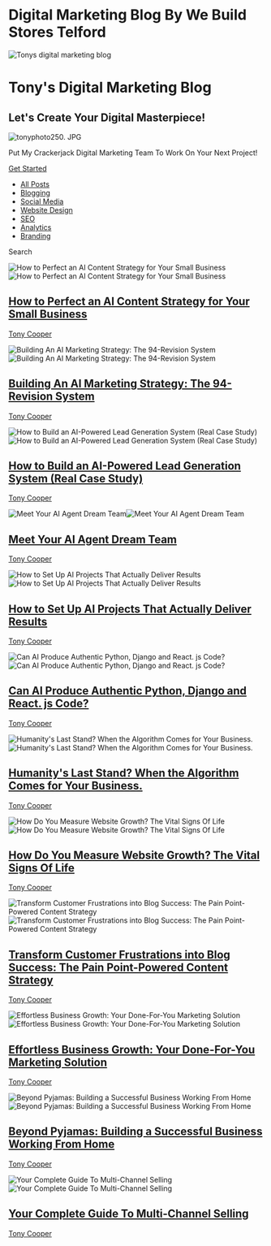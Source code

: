 # Digital Marketing Blog By We Build Stores Telford


![Tonys digital marketing blog](https://static.wixstatic.com/media/nsplsh_32a232040cb745e6b6d7981f1012f249~mv2.jpg/v1/fill/w_92,h_61,al_c,q_80,usm_0.66_1.00_0.01,blur_2,enc_avif,quality_auto/nsplsh_32a232040cb745e6b6d7981f1012f249~mv2.jpg)

# Tony's Digital Marketing Blog

## Let's Create Your Digital Masterpiece!

![tonyphoto250. JPG](https://static.wixstatic.com/media/950192_dc0a954f7cb0485ab57519268c0dd0f4~mv2.png/v1/fill/w_153,h_153,al_c,lg_1,q_85,enc_avif,quality_auto/tonyphoto250_JPG.png)

Put My Crackerjack Digital Marketing Team To Work On Your Next Project!

[Get Started](https://www.webuildstores.co.uk/contact)

 * [All Posts](https://www.webuildstores.co.uk/blog)
 * [Blogging](https://www.webuildstores.co.uk/blog/categories/blogging)
 * [Social Media](https://www.webuildstores.co.uk/blog/categories/social-media)
 * [Website Design](https://www.webuildstores.co.uk/blog/categories/website-design)
 * [SEO](https://www.webuildstores.co.uk/blog/categories/seo)
 * [Analytics](https://www.webuildstores.co.uk/blog/categories/analytics)
 * [Branding](https://www.webuildstores.co.uk/blog/categories/branding)

Search

![How to Perfect an AI Content Strategy for Your Small Business](https://static.wixstatic.com/media/950192_92c04d51be204653be1ee4642e0e6e6f~mv2.jpg/v1/fill/w_440,h_250,fp_0.50_0.50,q_30,blur_30,enc_avif,quality_auto/950192_92c04d51be204653be1ee4642e0e6e6f~mv2.webp)![How to Perfect an AI Content Strategy for Your Small Business](https://static.wixstatic.com/media/950192_92c04d51be204653be1ee4642e0e6e6f~mv2.jpg/v1/fill/w_292,h_166,fp_0.50_0.50,q_90,enc_avif,quality_auto/950192_92c04d51be204653be1ee4642e0e6e6f~mv2.webp)

## [How to Perfect an AI Content Strategy for Your Small Business](https://www.webuildstores.co.uk/post/ai-content-strategy)

[](https://www.webuildstores.co.uk/profile/tony-cooper59816/profile)

[Tony Cooper](https://www.webuildstores.co.uk/profile/tony-cooper59816/profile)


![Building An AI Marketing Strategy: The 94-Revision System](https://static.wixstatic.com/media/950192_2e6a3db090224ac081355cba15d0772d~mv2.jpg/v1/fill/w_440,h_250,fp_0.50_0.50,q_30,blur_30,enc_avif,quality_auto/950192_2e6a3db090224ac081355cba15d0772d~mv2.webp)![Building An AI Marketing Strategy: The 94-Revision System](https://static.wixstatic.com/media/950192_2e6a3db090224ac081355cba15d0772d~mv2.jpg/v1/fill/w_292,h_166,fp_0.50_0.50,q_90,enc_avif,quality_auto/950192_2e6a3db090224ac081355cba15d0772d~mv2.webp)

## [Building An AI Marketing Strategy: The 94-Revision System](https://www.webuildstores.co.uk/post/building-an-ai-marketing-strategy)

[](https://www.webuildstores.co.uk/profile/tony-cooper59816/profile)

[Tony Cooper](https://www.webuildstores.co.uk/profile/tony-cooper59816/profile)


![How to Build an AI-Powered Lead Generation System \(Real Case Study\)](https://static.wixstatic.com/media/950192_3118b8afb3eb41de8628ba06517bd8c1~mv2.jpg/v1/fill/w_440,h_250,fp_0.50_0.50,q_30,blur_30,enc_avif,quality_auto/950192_3118b8afb3eb41de8628ba06517bd8c1~mv2.webp)![How to Build an AI-Powered Lead Generation System \(Real Case Study\)](https://static.wixstatic.com/media/950192_3118b8afb3eb41de8628ba06517bd8c1~mv2.jpg/v1/fill/w_292,h_166,fp_0.50_0.50,q_90,enc_avif,quality_auto/950192_3118b8afb3eb41de8628ba06517bd8c1~mv2.webp)

## [How to Build an AI-Powered Lead Generation System (Real Case Study)](https://www.webuildstores.co.uk/post/how-to-build-an-ai-powered-lead-generation-system-real-case-study)

[](https://www.webuildstores.co.uk/profile/tony-cooper59816/profile)

[Tony Cooper](https://www.webuildstores.co.uk/profile/tony-cooper59816/profile)


![Meet Your AI Agent Dream Team](https://static.wixstatic.com/media/950192_cabe027dd68e4ab996b5a10cc03f12e0~mv2.jpg/v1/fill/w_440,h_250,fp_0.50_0.50,q_30,blur_30,enc_avif,quality_auto/950192_cabe027dd68e4ab996b5a10cc03f12e0~mv2.webp)![Meet Your AI Agent Dream Team](https://static.wixstatic.com/media/950192_cabe027dd68e4ab996b5a10cc03f12e0~mv2.jpg/v1/fill/w_292,h_166,fp_0.50_0.50,q_90,enc_avif,quality_auto/950192_cabe027dd68e4ab996b5a10cc03f12e0~mv2.webp)

## [Meet Your AI Agent Dream Team](https://www.webuildstores.co.uk/post/agent-dream-team)

[](https://www.webuildstores.co.uk/profile/tony-cooper59816/profile)

[Tony Cooper](https://www.webuildstores.co.uk/profile/tony-cooper59816/profile)


![How to Set Up AI Projects That Actually Deliver Results](https://static.wixstatic.com/media/950192_fa6f7a5735614a718d5b4ccab5e6052c~mv2.jpg/v1/fill/w_440,h_250,fp_0.50_0.50,q_30,blur_30,enc_avif,quality_auto/950192_fa6f7a5735614a718d5b4ccab5e6052c~mv2.webp)![How to Set Up AI Projects That Actually Deliver Results](https://static.wixstatic.com/media/950192_fa6f7a5735614a718d5b4ccab5e6052c~mv2.jpg/v1/fill/w_292,h_166,fp_0.50_0.50,q_90,enc_avif,quality_auto/950192_fa6f7a5735614a718d5b4ccab5e6052c~mv2.webp)

## [How to Set Up AI Projects That Actually Deliver Results](https://www.webuildstores.co.uk/post/how-to-set-up-ai-projects)

[](https://www.webuildstores.co.uk/profile/tony-cooper59816/profile)

[Tony Cooper](https://www.webuildstores.co.uk/profile/tony-cooper59816/profile)


![Can AI Produce Authentic Python, Django and React. js Code?](https://static.wixstatic.com/media/950192_15a44719b6fb47c2b2ea0583d8ebe4bb~mv2.jpg/v1/fill/w_440,h_250,fp_0.50_0.50,q_30,blur_30,enc_avif,quality_auto/950192_15a44719b6fb47c2b2ea0583d8ebe4bb~mv2.webp)![Can AI Produce Authentic Python, Django and React. js Code?](https://static.wixstatic.com/media/950192_15a44719b6fb47c2b2ea0583d8ebe4bb~mv2.jpg/v1/fill/w_292,h_166,fp_0.50_0.50,q_90,enc_avif,quality_auto/950192_15a44719b6fb47c2b2ea0583d8ebe4bb~mv2.webp)

## [Can AI Produce Authentic Python, Django and React. js Code?](https://www.webuildstores.co.uk/post/python-django-and-react-js-code)

[](https://www.webuildstores.co.uk/profile/tony-cooper59816/profile)

[Tony Cooper](https://www.webuildstores.co.uk/profile/tony-cooper59816/profile)


![Humanity's Last Stand? When the Algorithm Comes for Your Business. ](https://static.wixstatic.com/media/950192_af31bf4a6cca41c7bee7ab02628f4023~mv2.jpg/v1/fill/w_440,h_250,fp_0.50_0.50,q_30,blur_30,enc_avif,quality_auto/950192_af31bf4a6cca41c7bee7ab02628f4023~mv2.webp)![Humanity's Last Stand? When the Algorithm Comes for Your Business. ](https://static.wixstatic.com/media/950192_af31bf4a6cca41c7bee7ab02628f4023~mv2.jpg/v1/fill/w_292,h_166,fp_0.50_0.50,q_90,enc_avif,quality_auto/950192_af31bf4a6cca41c7bee7ab02628f4023~mv2.webp)

## [Humanity's Last Stand? When the Algorithm Comes for Your Business. ](https://www.webuildstores.co.uk/post/algorithm-comes-for-your-business)

[](https://www.webuildstores.co.uk/profile/tony-cooper59816/profile)

[Tony Cooper](https://www.webuildstores.co.uk/profile/tony-cooper59816/profile)


![How Do You Measure Website Growth? The Vital Signs Of Life](https://static.wixstatic.com/media/6b7f88_0b04396a9eaf4639971891d6e714a048~mv2.jpg/v1/fill/w_440,h_250,fp_0.50_0.50,q_30,blur_30,enc_avif,quality_auto/6b7f88_0b04396a9eaf4639971891d6e714a048~mv2.webp)![How Do You Measure Website Growth? The Vital Signs Of Life](https://static.wixstatic.com/media/6b7f88_0b04396a9eaf4639971891d6e714a048~mv2.jpg/v1/fill/w_292,h_166,fp_0.50_0.50,q_90,enc_avif,quality_auto/6b7f88_0b04396a9eaf4639971891d6e714a048~mv2.webp)

## [How Do You Measure Website Growth? The Vital Signs Of Life](https://www.webuildstores.co.uk/post/measure-website-growth)

[](https://www.webuildstores.co.uk/profile/storebuilder/profile)

[Tony Cooper](https://www.webuildstores.co.uk/profile/storebuilder/profile)


![Transform Customer Frustrations into Blog Success: The Pain Point-Powered Content Strategy](https://static.wixstatic.com/media/6b7f88_3d35dec1ef8241468672a498cb472167~mv2.jpg/v1/fill/w_440,h_250,fp_0.50_0.50,q_30,blur_30,enc_avif,quality_auto/6b7f88_3d35dec1ef8241468672a498cb472167~mv2.webp)![Transform Customer Frustrations into Blog Success: The Pain Point-Powered Content Strategy](https://static.wixstatic.com/media/6b7f88_3d35dec1ef8241468672a498cb472167~mv2.jpg/v1/fill/w_292,h_166,fp_0.50_0.50,q_90,enc_avif,quality_auto/6b7f88_3d35dec1ef8241468672a498cb472167~mv2.webp)

## [Transform Customer Frustrations into Blog Success: The Pain Point-Powered Content Strategy](https://www.webuildstores.co.uk/post/pain-point-matrix)

[](https://www.webuildstores.co.uk/profile/storebuilder/profile)

[Tony Cooper](https://www.webuildstores.co.uk/profile/storebuilder/profile)


![Effortless Business Growth: Your Done-For-You Marketing Solution](https://static.wixstatic.com/media/b0d63a_45dd73d2499b434583d03b3d0da33ab3~mv2.jpg/v1/fill/w_440,h_250,fp_0.50_0.50,q_30,blur_30,enc_avif,quality_auto/b0d63a_45dd73d2499b434583d03b3d0da33ab3~mv2.webp)![Effortless Business Growth: Your Done-For-You Marketing Solution](https://static.wixstatic.com/media/b0d63a_45dd73d2499b434583d03b3d0da33ab3~mv2.jpg/v1/fill/w_292,h_166,fp_0.50_0.50,q_90,enc_avif,quality_auto/b0d63a_45dd73d2499b434583d03b3d0da33ab3~mv2.webp)

## [Effortless Business Growth: Your Done-For-You Marketing Solution](https://www.webuildstores.co.uk/post/effortless-business-growth)

[](https://www.webuildstores.co.uk/profile/storebuilder/profile)

[Tony Cooper](https://www.webuildstores.co.uk/profile/storebuilder/profile)


![Beyond Pyjamas: Building a Successful Business Working From Home](https://static.wixstatic.com/media/6b7f88_ad9ee6216c804712864f81e6ae14eb27~mv2.jpg/v1/fill/w_440,h_250,fp_0.50_0.50,q_30,blur_30,enc_avif,quality_auto/6b7f88_ad9ee6216c804712864f81e6ae14eb27~mv2.webp)![Beyond Pyjamas: Building a Successful Business Working From Home](https://static.wixstatic.com/media/6b7f88_ad9ee6216c804712864f81e6ae14eb27~mv2.jpg/v1/fill/w_292,h_166,fp_0.50_0.50,q_90,enc_avif,quality_auto/6b7f88_ad9ee6216c804712864f81e6ae14eb27~mv2.webp)

## [Beyond Pyjamas: Building a Successful Business Working From Home](https://www.webuildstores.co.uk/post/beyond-pyjamas)

[](https://www.webuildstores.co.uk/profile/storebuilder/profile)

[Tony Cooper](https://www.webuildstores.co.uk/profile/storebuilder/profile)


![Your Complete Guide To Multi-Channel Selling](https://static.wixstatic.com/media/b0d63a_9b2331ae2d484538b1699e28e02ee796~mv2.jpg/v1/fill/w_440,h_250,fp_0.50_0.50,q_30,blur_30,enc_avif,quality_auto/b0d63a_9b2331ae2d484538b1699e28e02ee796~mv2.webp)![Your Complete Guide To Multi-Channel Selling](https://static.wixstatic.com/media/b0d63a_9b2331ae2d484538b1699e28e02ee796~mv2.jpg/v1/fill/w_292,h_166,fp_0.50_0.50,q_90,enc_avif,quality_auto/b0d63a_9b2331ae2d484538b1699e28e02ee796~mv2.webp)

## [Your Complete Guide To Multi-Channel Selling](https://www.webuildstores.co.uk/post/multi-channel-selling)

[](https://www.webuildstores.co.uk/profile/storebuilder/profile)

[Tony Cooper](https://www.webuildstores.co.uk/profile/storebuilder/profile)

